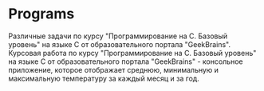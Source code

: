 # Programs
Различные задачи по курсу "Программирование на С. Базовый уровень" на языке C от образовательного портала "GeekBrains".
Курсовая работа по курсу "Программирование на С. Базовый уровень" на языке C от образовательного портала "GeekBrains" - 
консольное приложение, которое отображает среднюю, минимальную и максимальную температуру за каждый месяц и за год.
